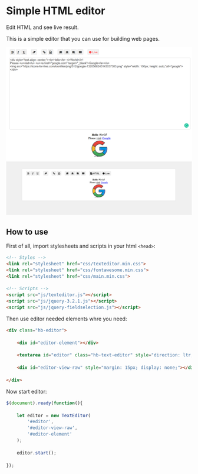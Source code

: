 # Simple HTML editor
Edit HTML and see live result.

This is a simple editor that you can use for building web pages.

![screenshot](./live-mode.png)
![screenshot](./text-mode.png)

## How to use

First of all, import stylesheets and scripts in your html ```<head>```:
```html
<!-- Styles -->
<link rel="stylesheet" href="css/texteditor.min.css">
<link rel="stylesheet" href="css/fontawesome.min.css">
<link rel="stylesheet" href="css/main.min.css">

<!-- Scripts -->
<script src="js/texteditor.js"></script>
<script src="js/jquery-3.2.1.js"></script>
<script src="js/jquery-fieldselection.js"></script>
```

Then use editor needed elements whre you need:
```html
<div class="hb-editor">
  
    <div id="editor-element"></div>

    <textarea id="editor" class="hb-text-editor" style="direction: ltr;"></textarea>

    <div id="editor-view-raw" style="margin: 15px; display: none;"></div>

</div>
```

Now start editor:
```js
$(document).ready(function(){

    let editor = new TextEditor(
        '#editor',
        '#editor-view-raw',
        '#editor-element'
    );

    editor.start();

});
```
